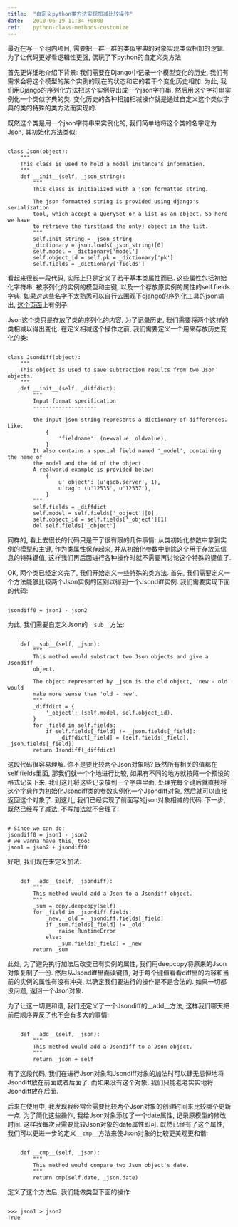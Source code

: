 ```yaml
---
title:  "自定义python类方法实现加减比较操作"
date:   2010-06-19 11:34 +0800
ref:    python-class-methods-customize
---
```


最近在写一个组内项目, 需要把一群一群的类似字典的对象实现类似相加的逻辑. 为了让代码更好看逻辑性更强, 偶玩了下python的自定义类方法.

首先更详细地介绍下背景: 我们需要在Django中记录一个模型变化的历史, 我们有需求会将这个模型的某个实例的现在的状态和它的若干个变化历史相加. 为此, 我们用Django的序列化方法把这个实例导出成一个json字符串, 然后用这个字符串实例化一个类似字典的类. 变化历史的各种相加相减操作就是通过自定义这个类似字典的类的特殊的类方法而实现的.

既然这个类是用一个json字符串来实例化的, 我们简单地将这个类的名字定为Json, 其初始化方法类似:

<pre class="code" data-lang="python"><code>
class Json(object):
    """
    This class is used to hold a model instance's information.
    """
    def __init__(self, _json_string):
        """
        This class is initialized with a json formatted string.

        The json formatted string is provided using django's serialization
        tool, which accept a QuerySet or a list as an object. So here we have
        to retrieve the first(and the only) object in the list.
        """
        self.init_string = _json_string
        _dictionary = json.loads(_json_string)[0]
        self.model = _dictionary['model']
        self.object_id = self.pk = _dictionary['pk']
        self.fields = _dictionary['fields']
</code></pre>

看起来很长一段代码, 实际上只是定义了若干基本类属性而已. 这些属性包括初始化字符串, 被序列化的实例的模型和主键, 以及一个存放原实例的属性的self.fields字典. 如果对这些名字不太熟悉可以自行去围观下django的序列化工具的json输出, [这个页面](http://docs.djangoproject.com/en/dev/topics/serialization/#topics-serialization)上有例子.

Json这个类只是存放了类的序列化的内容, 为了记录历史, 我们需要将两个这样的类相减以得出变化. 在定义相减这个操作之前, 我们需要定义一个用来存放历史变化的类:

<pre class="code" data-lang="python"><code>
class Jsondiff(object):
    """
    This object is used to save subtraction results from two Json objects.
    """
    def __init__(self, _diffdict):
        """
        Input format specification
        --------------------

        the input json string represents a dictionary of differences. Like:
            {
                'fieldname': (newvalue, oldvalue),
            }
        It also contains a special field named '_model', containing the name of
        the model and the id of the object.
        A realworld example is provided below:
            {
                u'_object': (u'gsdb.server', 1),
                u'tag': (u'12535', u'12537'),
            }
        """
        self.fields = _diffdict
        self.model = self.fields['_object'][0]
        self.object_id = self.fields['_object'][1]
        del self.fields['_object']
</code></pre>

同样的, 看上去很长的代码只是干了很有限的几件事情: 从类初始化参数中拿到实例的模型和主键, 作为类属性保存起来, 并从初始化参数中删除这个用于存放元信息的特殊键值, 这样我们再后面进行各种操作时就不需要再讨论这个特殊的键值了.

OK, 两个类已经定义完了, 我们开始定义一些特殊的类方法. 首先, 我们需要定义一个方法能够比较两个Json实例的区别以得到一个Jsondiff实例. 我们需要实现下面的代码:

<pre class="code" data-lang="python"><code>
jsondiff0 = json1 - json2
</code></pre>

为此, 我们需要自定义Json的`__sub__`方法:

<pre class="code" data-lang="python"><code>
    def __sub__(self, _json):
        """
        This method would substract two Json objects and give a Jsondiff
        object.

        The object represented by _json is the old object, 'new - old' would
        make more sense than 'old - new'.
        """
        _diffdict = {
            '_object': (self.model, self.object_id),
        }
        for _field in self.fields:
            if self.fields[_field] != _json.fields[_field]:
                _diffdict[_field] = (self.fields[_field], _json.fields[_field])
        return Jsondiff(_diffdict)
</code></pre>

这段代码很容易理解. 你不是要比较两个Json对象吗? 既然所有相关的值都在self.fields里面, 那我们就一个个地进行比较, 如果有不同的地方就按照一个预设的格式记录下来. 我们这儿将这些记录放到一个字典里面, 处理完每个键后就直接将这个字典作为初始化Jsondiff类的参数实例化一个Jsondiff对象, 然后就可以直接返回这个对象了. 到这儿, 我们已经实现了前面写的json对象相减的代码. 下一步, 既然已经写了减法, 不写加法就不合理了:

<pre class="code" data-lang="python"><code>
# Since we can do:
jsondiff0 = json1 - json2
# we wanna have this, too:
json1 = json2 + jsondiff0
</code></pre>

好吧, 我们现在来定义加法:

<pre class="code" data-lang="python"><code>
    def __add__(self, _jsondiff):
        """
        This method would add a Json to a Jsondiff object.
        """
        _sum = copy.deepcopy(self)
        for _field in _jsondiff.fields:
            _new, _old = _jsondiff.fields[_field]
            if _sum.fields[_field] != _old:
                raise RuntimeError
            else:
                _sum.fields[_field] = _new
        return _sum
</code></pre>

此处, 为了避免执行加法后改变已有实例的属性, 我们用deepcopy将原来的Json对象复制了一份. 然后从Jsondiff里面读键值, 对于每个键值看看diff里的内容和当前的实例的属性有没有冲突, 以确定我们要进行的操作是不是合法的. 如果一切都没问题, 返回一个Json对象.

为了让这一切更和谐, 我们还定义了一个Jsondiff的__add__方法, 这样我们哪天把前后顺序弄反了也不会有多大的事情:

<pre class="code" data-lang="python"><code>
    def __add__(self, _json):
        """
        This method would add a Jsondiff to a Json object.
        """
        return _json + self
</code></pre>

有了这段代码, 我们在进行Json对象和Jsondiff对象的加法时可以肆无忌惮地将Jsondiff放在前面或者后面了. 而如果没有这个对象, 我们只能老老实实地将Jsondiff放在后面.

后来在使用中, 我发现我经常会需要比较两个Json对象的创建时间来比较哪个更新一点. 为了简化这些操作, 我给Json对象添加了一个date属性, 记录原模型的修改时间. 这样我每次只需要比较Json对象的date属性即可. 既然已经有了这个属性, 我们可以更进一步的定义`__cmp__`方法来使Json对象的比较更美观更和谐:


<pre class="code" data-lang="python"><code>
    def __cmp__(self, _json):
        """
        This method would compare two Json object's date.
        """
        return cmp(self.date, _json.date)
</code></pre>

定义了这个方法后, 我们能做类型下面的操作:

<pre class="code" data-lang="python"><code>
>>> json1 > json2
True
</code></pre>
